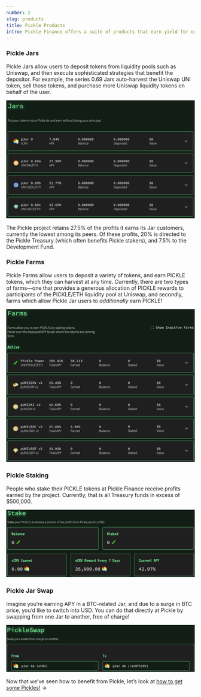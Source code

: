 ```yaml
---
number: 2
slug: products
title: Pickle Products
intro: Pickle Finance offers a suite of products that earn yield for our users.
---
```


### Pickle Jars

Pickle Jars allow users to deposit tokens from liquidity pools such as Uniswap, and then execute sophisticated strategies that benefit the depositor. For example, the series 0.69 Jars auto-harvest the Uniswap UNI token, sell those tokens, and purchase more Uniswap liquidity tokens on behalf of the user.

![](/images/2020-10-07-jars.png)

The Pickle project retains 27.5% of the profits it earns its Jar customers, currently the lowest among its peers. Of these profits, 20% is directed to the Pickle Treasury (which often benefits Pickle stakers), and 7.5% to the Development Fund.

### Pickle Farms

Pickle Farms allow users to deposit a variety of tokens, and earn PICKLE tokens, which they can harvest at any time. Currently, there are two types of farms—one that provides a generous allocation of PICKLE rewards to participants of the PICKLE/ETH liquidity pool at Uniswap, and secondly, farms which allow Pickle Jar users to _additionally_ earn PICKLE!

![](/images/2020-10-07-farms.png)

### Pickle Staking

People who stake their PICKLE tokens at Pickle Finance receive profits earned by the project. Currently, that is all Treasury funds in excess of $500,000.

![](/images/2020-10-08-staking.png)

### Pickle Jar Swap

Imagine you’re earning APY in a BTC-related Jar, and due to a surge in BTC price, you’d like to switch into USD. You can do that directly at Pickle by swapping from one Jar to another, free of charge!

![](/images/2020-10-28-swap.png)

Now that we’ve seen how to benefit from Pickle, let’s look at [how to get some Pickles!](/get-pickle/) →
